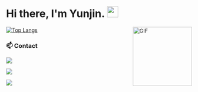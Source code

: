 # Hi there, I'm Yunjin. <img width="30px" src="https://media.tenor.com/images/3b388fe03da271d2674faf85eb7c3fcd/tenor.gif" />

<img align="right" alt="GIF" height="160px" src="https://i.giphy.com/media/v1.Y2lkPTc5MGI3NjExcWl5b3FtdXQxeWh3MHZyMHoxYmNwNG5xZm55cjhydDVlYmZuaDllbSZlcD12MV9pbnRlcm5hbF9naWZfYnlfaWQmY3Q9Zw/KL5rlX6dGjwJO/giphy.gif" />

[![Top Langs](https://github-readme-stats.vercel.app/api/top-langs/?username=yunjin-21&hide=javascript,html&langs_count=3)](https://github.com/yunjin-21)

### 📫 Contact 
<p>
<a href="mailto:yuncom21@ewhain.net"><img src="https://img.shields.io/badge/Gmail-D14836?style=flat-square&logo=Gmail&logoColor=white"/></a>

<a href="https://jini-magiclamp.tistory.com"><img src="https://img.shields.io/badge/Velog-20C997?style=flat-square&logo=Velog&logoColor=white"/></a>

<a href="https://www.linkedin.com/in/%EC%9D%B4%EC%9C%A4%EC%A7%84-%EC%97%98%ED%85%8D%EA%B3%B5%EA%B3%BC%EB%8C%80%ED%95%99-%EC%86%8C%ED%94%84%ED%8A%B8%EC%9B%A8%EC%96%B4%ED%95%99%EB%B6%80-76348725b/"><img src="https://img.shields.io/badge/-LinkedIn-blue?style=flat-square&logo=Linkedin&logoColor=white)"/></a>
</p>

<!--
**yunjin-21/yunjin-21** is a ✨ _special_ ✨ repository because its `README.md` (this file) appears on your GitHub profile.

Here are some ideas to get you started:

- 🔭 I’m currently working on ...
- 🌱 I’m currently learning ...
- 👯 I’m looking to collaborate on ...
- 🤔 I’m looking for help with ...
- 💬 Ask me about ...
- 📫 How to reach me: ...
- 😄 Pronouns: ...
- ⚡ Fun fact: ...## I'm majoring in computer science at Ewha Womans University.
-->
